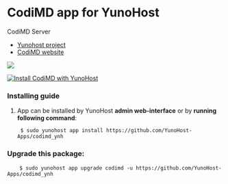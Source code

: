 # CodiMD app for YunoHost
CodiMD Server

- [Yunohost project](https://yunohost.org)
- [CodiMD website](https://github.com/hackmdio/codimd/)

![](https://res-4.cloudinary.com/crunchbase-production/image/upload/c_lpad,h_256,w_256,f_auto,q_auto:eco/xk9kzyfebpc16ryhpxlk)


[![Install CodiMD with YunoHost](https://install-app.yunohost.org/install-with-yunohost.png)](https://install-app.yunohost.org/?app=codimd)

### Installing guide

 1. App can be installed by YunoHost **admin web-interface** or by **running following command**:

         $ sudo yunohost app install https://github.com/YunoHost-Apps/codimd_ynh

 
### Upgrade this package:

        $ sudo yunohost app upgrade codimd -u https://github.com/YunoHost-Apps/codimd_ynh

